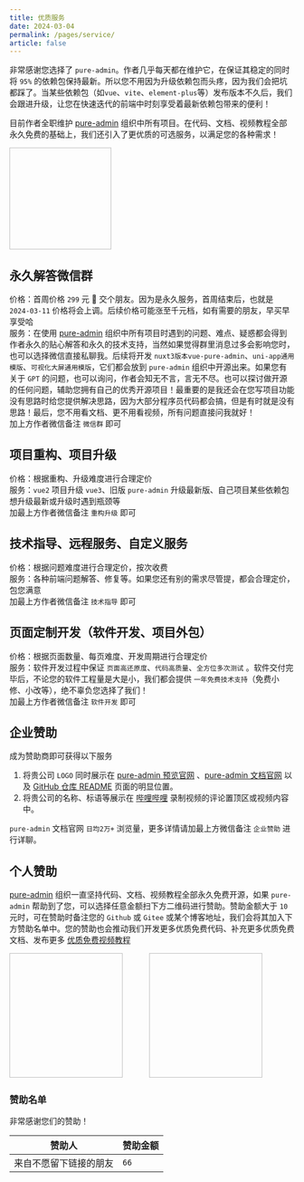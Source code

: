 ```yaml
---
title: 优质服务
date: 2024-03-04
permalink: /pages/service/
article: false
---
```


非常感谢您选择了 `pure-admin`。作者几乎每天都在维护它，在保证其稳定的同时将 `95%` 的依赖包保持最新。所以您不用因为升级依赖包而头疼，因为我们会把坑都踩了。当某些依赖包（如`vue`、`vite`、`element-plus`等）发布版本不久后，我们会跟进升级，让您在快速迭代的前端中时刻享受着最新依赖包带来的便利！

目前作者全职维护 [pure-admin](https://github.com/pure-admin) 组织中所有项目。在代码、文档、视频教程全部永久免费的基础上，我们还引入了更优质的可选服务，以满足您的各种需求！

<img :src="$withBase('/img/support/addWx.jpg')" width="180px" height="180px" />

## 永久解答微信群

价格：首周价格 `299` 元 🤝 交个朋友。因为是永久服务，首周结束后，也就是 `2024-03-11` 价格将会上调。后续价格可能涨至千元档，如有需要的朋友，早买早享受哈  
服务：在使用 [pure-admin](https://github.com/pure-admin) 组织中所有项目时遇到的问题、难点、疑惑都会得到作者永久的贴心解答和永久的技术支持，当然如果觉得群里消息过多会影响您时，也可以选择微信直接私聊我。后续将开发 `nuxt3版本vue-pure-admin`、`uni-app通用模版`、`可视化大屏通用模版`，它们都会放到 `pure-admin` 组织中开源出来。如果您有关于 `GPT` 的问题，也可以询问，作者会知无不言，言无不尽。也可以探讨做开源的任何问题，辅助您拥有自己的优秀开源项目！最重要的是我还会在您写项目功能没有思路时给您提供解决思路，因为大部分程序员代码都会搞，但是有时就是没有思路！最后，您不用看文档、更不用看视频，所有问题直接问我就好！  
加上方作者微信备注 `微信群` 即可

## 项目重构、项目升级

价格：根据重构、升级难度进行合理定价  
服务：`vue2` 项目升级 `vue3`、旧版 `pure-admin` 升级最新版、自己项目某些依赖包想升级最新或升级时遇到瓶颈等  
加最上方作者微信备注 `重构升级` 即可

## 技术指导、远程服务、自定义服务

价格：根据问题难度进行合理定价，按次收费  
服务：各种前端问题解答、修复等。如果您还有别的需求尽管提，都会合理定价，包您满意  
加最上方作者微信备注 `技术指导` 即可

## 页面定制开发（软件开发、项目外包）

价格：根据页面数量、每页难度、开发周期进行合理定价  
服务：软件开发过程中保证 `页面高还原度`、`代码高质量`、`全方位多次测试` 。软件交付完毕后，不论您的软件工程量是大是小，我们都会提供 `一年免费技术支持`（免费小修、小改等），绝不辜负您选择了我们！  
加最上方作者微信备注 `软件开发` 即可

## 企业赞助

成为赞助商即可获得以下服务

1. 将贵公司 `LOGO` 同时展示在 [pure-admin 预览官网](https://yiming_chang.gitee.io/vue-pure-admin) 、[pure-admin 文档官网](https://yiming_chang.gitee.io/pure-admin-doc/) 以及 [GitHub 仓库 README](https://github.com/pure-admin/vue-pure-admin/blob/main/README.md) 页面的明显位置。
2. 将贵公司的名称、标语等展示在 [哔哩哔哩](https://space.bilibili.com/301103230) 录制视频的评论置顶区或视频内容中。

`pure-admin` 文档官网 `日均2万+` 浏览量，更多详情请加最上方微信备注 `企业赞助` 进行详聊。

## 个人赞助

[pure-admin](https://github.com/pure-admin) 组织一直坚持代码、文档、视频教程全部永久免费开源，如果 `pure-admin` 帮助到了您，可以选择任意金额扫下方二维码进行赞助。赞助金额大于 `10` 元时，可在赞助时备注您的 `Github` 或 `Gitee` 或某个博客地址，我们会将其加入下方赞助名单中。您的赞助也会推动我们开发更多优质免费代码、补充更多优质免费文档、发布更多 [优质免费视频教程](https://space.bilibili.com/301103230)

<div>
<img :src="$withBase('/img/support/ali.jpg')" width="200px" height="220px" />
&nbsp;&nbsp;&nbsp;&nbsp;&nbsp;&nbsp;&nbsp;&nbsp;&nbsp;&nbsp;
<img :src="$withBase('/img/support/wx.jpg')" width="200px" height="220px" />
</div>

### 赞助名单

非常感谢您们的赞助！

| **赞助人**             | **赞助金额** |
| ---------------------- | ------------ |
| 来自不愿留下链接的朋友 | `66`         |

